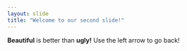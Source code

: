 ```yaml
---
layout: slide
title: "Welcome to our second slide!"
---
```

**Beautiful** is better than **ugly!**
Use the left arrow to go back!
